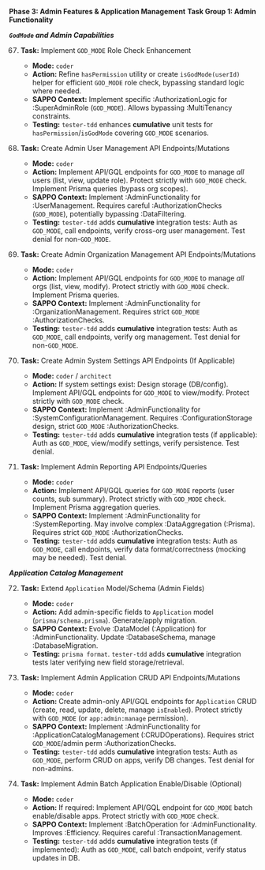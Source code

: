 **Phase 3: Admin Features & Application Management**
**Task Group 1: Admin Functionality**

**_`GodMode` and Admin Capabilities_**

67. **Task:** Implement `GOD_MODE` Role Check Enhancement

    - **Mode:** `coder`
    - **Action:** Refine `hasPermission` utility or create `isGodMode(userId)` helper for efficient `GOD_MODE` role check, bypassing standard logic where needed.
    - **SAPPO Context:** Implement specific :AuthorizationLogic for :SuperAdminRole (`GOD_MODE`). Allows bypassing :MultiTenancy constraints.
    - **Testing:** `tester-tdd` enhances **cumulative** unit tests for `hasPermission`/`isGodMode` covering `GOD_MODE` scenarios.

68. **Task:** Create Admin User Management API Endpoints/Mutations

    - **Mode:** `coder`
    - **Action:** Implement API/GQL endpoints for `GOD_MODE` to manage _all_ users (list, view, update role). Protect strictly with `GOD_MODE` check. Implement Prisma queries (bypass org scopes).
    - **SAPPO Context:** Implement :AdminFunctionality for :UserManagement. Requires careful :AuthorizationChecks (`GOD_MODE`), potentially bypassing :DataFiltering.
    - **Testing:** `tester-tdd` adds **cumulative** integration tests: Auth as `GOD_MODE`, call endpoints, verify cross-org user management. Test denial for non-`GOD_MODE`.

69. **Task:** Create Admin Organization Management API Endpoints/Mutations

    - **Mode:** `coder`
    - **Action:** Implement API/GQL endpoints for `GOD_MODE` to manage _all_ orgs (list, view, modify). Protect strictly with `GOD_MODE` check. Implement Prisma queries.
    - **SAPPO Context:** Implement :AdminFunctionality for :OrganizationManagement. Requires strict `GOD_MODE` :AuthorizationChecks.
    - **Testing:** `tester-tdd` adds **cumulative** integration tests: Auth as `GOD_MODE`, call endpoints, verify org management. Test denial for non-`GOD_MODE`.

70. **Task:** Create Admin System Settings API Endpoints (If Applicable)

    - **Mode:** `coder` / `architect`
    - **Action:** If system settings exist: Design storage (DB/config). Implement API/GQL endpoints for `GOD_MODE` to view/modify. Protect strictly with `GOD_MODE` check.
    - **SAPPO Context:** Implement :AdminFunctionality for :SystemConfigurationManagement. Requires :ConfigurationStorage design, strict `GOD_MODE` :AuthorizationChecks.
    - **Testing:** `tester-tdd` adds **cumulative** integration tests (if applicable): Auth as `GOD_MODE`, view/modify settings, verify persistence. Test denial.

71. **Task:** Implement Admin Reporting API Endpoints/Queries
    - **Mode:** `coder`
    - **Action:** Implement API/GQL queries for `GOD_MODE` reports (user counts, sub summary). Protect strictly with `GOD_MODE` check. Implement Prisma aggregation queries.
    - **SAPPO Context:** Implement :AdminFunctionality for :SystemReporting. May involve complex :DataAggregation (:Prisma). Requires strict `GOD_MODE` :AuthorizationChecks.
    - **Testing:** `tester-tdd` adds **cumulative** integration tests: Auth as `GOD_MODE`, call endpoints, verify data format/correctness (mocking may be needed). Test denial.

**_Application Catalog Management_**

72. **Task:** Extend `Application` Model/Schema (Admin Fields)

    - **Mode:** `coder`
    - **Action:** Add admin-specific fields to `Application` model (`prisma/schema.prisma`). Generate/apply migration.
    - **SAPPO Context:** Evolve :DataModel (:Application) for :AdminFunctionality. Update :DatabaseSchema, manage :DatabaseMigration.
    - **Testing:** `prisma format`. `tester-tdd` adds **cumulative** integration tests later verifying new field storage/retrieval.

73. **Task:** Implement Admin Application CRUD API Endpoints/Mutations

    - **Mode:** `coder`
    - **Action:** Create admin-only API/GQL endpoints for `Application` CRUD (create, read, update, delete, manage `isEnabled`). Protect strictly with `GOD_MODE` (or `app:admin:manage` permission).
    - **SAPPO Context:** Implement :AdminFunctionality for :ApplicationCatalogManagement (:CRUDOperations). Requires strict `GOD_MODE`/admin perm :AuthorizationChecks.
    - **Testing:** `tester-tdd` adds **cumulative** integration tests: Auth as `GOD_MODE`, perform CRUD on apps, verify DB changes. Test denial for non-admins.

74. **Task:** Implement Admin Batch Application Enable/Disable (Optional)
    - **Mode:** `coder`
    - **Action:** If required: Implement API/GQL endpoint for `GOD_MODE` batch enable/disable apps. Protect strictly with `GOD_MODE` check.
    - **SAPPO Context:** Implement :BatchOperation for :AdminFunctionality. Improves :Efficiency. Requires careful :TransactionManagement.
    - **Testing:** `tester-tdd` adds **cumulative** integration tests (if implemented): Auth as `GOD_MODE`, call batch endpoint, verify status updates in DB.
